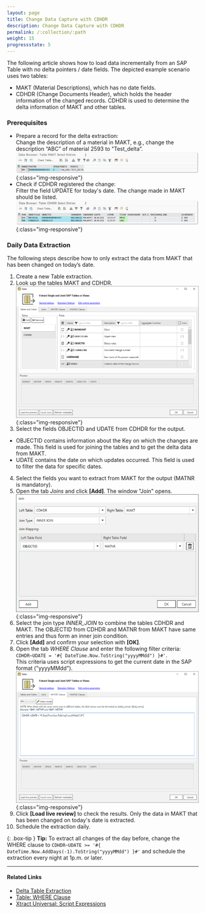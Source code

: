 ```yaml
---
layout: page
title: Change Data Capture with CDHDR
description: Change Data Capture with CDHDR
permalink: /:collection/:path
weight: 15
progressstate: 5
---
```


The following article shows how to load data incrementally from an SAP Table with no delta pointers / date fields.
The depicted example scenario uses two tables:
- MAKT (Material Descriptions), which has no date fields.
- CDHDR (Change Documents Header), which holds the header information of the changed records.
CDHDR is used to determine the delta information of MAKT and other tables.

### Prerequisites

- Prepare a record for the delta extraction:<br>
Change the description of a material in MAKT, e.g., change the description “ABC” of material 2593 to "Test_delta”.<br>
![MAKT-change](/img/contents/MAKT-change.png){:class="img-responsive"}
- Check if CDHDR registered the change:<br>
Filter the field UPDATE for today's date. The change made in MAKT should be listed.<br>
![CDHDR-change](/img/contents/CDHDR-change.png){:class="img-responsive"}

### Daily Data Extraction

The following steps describe how to only extract the data from MAKT that has been changed on today’s date.

1. Create a new Table extraction.
2. Look up the tables MAKT and CDHDR.<br>
![CDHDR-MAKT](/img/contents/CDHDR-MAKT.png){:class="img-responsive"}
3. Select the fields OBJECTID and UDATE from CDHDR for the output.<br>
- OBJECTID contains information about the Key on which the changes are made. 
This field is used for joining the tables and to get the delta data from MAKT.
- UDATE contains the date on which updates occurred. This field is used to filter the data for specific dates.
4. Select the fields you want to extract from MAKT for the output (MATNR is mandatory).
5. Open the tab *Joins* and click **[Add]**. The window "Join" opens. <br>
![CDHDR-MAKT-Join](/img/contents/CDHDR-MAKT-Join.png){:class="img-responsive"}
6. Select the join type *INNER_JOIN* to combine the tables CDHDR and MAKT.
The OBJECTID from CDHDR and MATNR from MAKT have same entries and thus form an inner join condition.<br>
7. Click **[Add]** and confirm your selection with **[OK]**.
8. Open the tab *WHERE Clause* and enter the following filter criteria:
`CDHDR~UDATE = '#{ DateTime.Now.ToString("yyyyMMdd") }#'`. <br>
This criteria uses script expressions to get the current date in the SAP format ("yyyyMMdd").
![CDHDR-MAKT-where](/img/contents/CDHDR-MAKT-where.png){:class="img-responsive"}
9. Click **[Load live review]** to check the results.
Only the data in MAKT that has been changed on today's date is extracted.
10. Schedule the extraction daily. 

{: .box-tip }
**Tip:** To extract all changes of the day before, change the WHERE clause to `CDHDR~UDATE >= '#{ DateTime.Now.AddDays(-1).ToString("yyyyMMdd") }#'` and schedule the extraction every night at 1p.m. or later. 

*****

#### Related Links
- [Delta Table Extraction](./delta-table-extraction)
- [Table: WHERE Clause](https://help.theobald-software.com/en/xtract-universal/table/where-clause)
- [Xtract Universal: Script Expressions](https://help.theobald-software.com/en/xtract-universal/advanced-techniques/script-expressions)